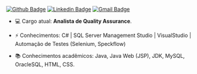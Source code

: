 [![Github Badge](https://img.shields.io/badge/-MicaelTrivelato-000?style=flat-square&logo=Github&logoColor=white&link=https://github.com/GuScarpim)](https://github.com/micaelTrivelato)
[![Linkedin Badge](https://img.shields.io/badge/-MicaelTrivelato-blue?style=flat-square&logo=Linkedin&logoColor=white&link=https://www.linkedin.com/in/micaelTrivelato/)](https://www.linkedin.com/in/micaelTrivelato/)
[![Gmail Badge](https://img.shields.io/badge/-micaeltrivelato1@gmail.com-c14438?style=flat-square&logo=Gmail&logoColor=white&link=mailto:micaeltrivelato1@gmail.com)](mailto:micaeltrivelato1@gmail.com)
<br>
-  💻 Cargo atual: <b>Analista de Quality Assurance</b>.

-  ⚡ Conhecimentos: C# | SQL Server Management Studio | VisualStudio | Automação de Testes (Selenium, Speckflow)

-  :books: Conhecimentos acadêmicos: Java, Java Web (JSP), JDK, MySQL, OracleSQL, HTML, CSS.

<!--
*GuScarpim/GusCarpim* is a ✨ special ✨ repository because its `README.md` (this file) appears on your GitHub profile.

Here are some ideas to get you started:

- 🔭 I’m currently working on ...
- 🌱 I’m currently learning ...
- 👯 I’m looking to collaborate on ...
- 🤔 I’m looking for help with ...
- 💬 Ask me about ...
- 📫 How to reach me: ...
- 😄 Pronouns: ...
- ⚡ Fun fact: ...
-->
